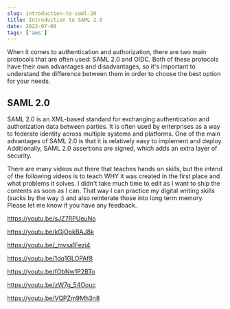 ```yaml
---
slug: introduction-to-saml-20
title: Introduction to SAML 2.0
date: 2022-07-09
tags: ['aws']
---
```


When it comes to authentication and authorization, there are two main protocols that are often used: SAML 2.0 and OIDC. Both of these protocols have their own advantages and disadvantages, so it's important to understand the difference between them in order to choose the best option for your needs.

<!-- more -->




## SAML 2.0


SAML 2.0 is an XML-based standard for exchanging authentication and authorization data between parties. It is often used by enterprises as a way to federate identity across multiple systems and platforms. One of the main advantages of SAML 2.0 is that it is relatively easy to implement and deploy. Additionally, SAML 2.0 assertions are signed, which adds an extra layer of security.


There are many videos out there that teaches hands on skills, but the intend of the following videos is to teach WHY it was created in the first place and what problems it solves. I didn't take much time to edit as I want to ship the contents as soon as I can. That way I can practice my digital writing skills (sucks by the way :) and also reinterate those into long term memory. Please let me know if you have any feedback.


<https://youtu.be/sJZ7RPUeuNo>
 


<https://youtu.be/kGjOpkBAJ8k>
 


<https://youtu.be/_mvsa1Fezi4>
 


<https://youtu.be/1dq1GLOPAf8>
 


<https://youtu.be/fObNw1P2BTo>
 


<https://youtu.be/zW7g_54Oouc>
 


<https://youtu.be/VQPZm9Mh3n8>
